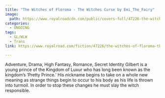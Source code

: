 ```yaml
---
title: "The Witches of Floroma - The Witches Curse by Emi_The_Fairy"
image:
  path: https://www.royalroadcdn.com/public/covers-full/47226-the-witches-of-floroma-the-witches-curse.jpg
categories:
  - ONGOING
tags:
  - GL/WLW
  - Trans
link: https://www.royalroad.com/fiction/47226/the-witches-of-floroma-the-witches-curse

---
```

Adventure, Drama, High Fantasy, Romance, Secret Identity
Gilbert is a young prince of the Kingdom of Luxur who has long been known as the kingdom’s ‘Pretty Prince.’ His nickname begins to take on a whole new meaning as strange things begin to occur to his body as his life is thrown into turmoil. In order to stop these changes he must slay the witch responsible.

